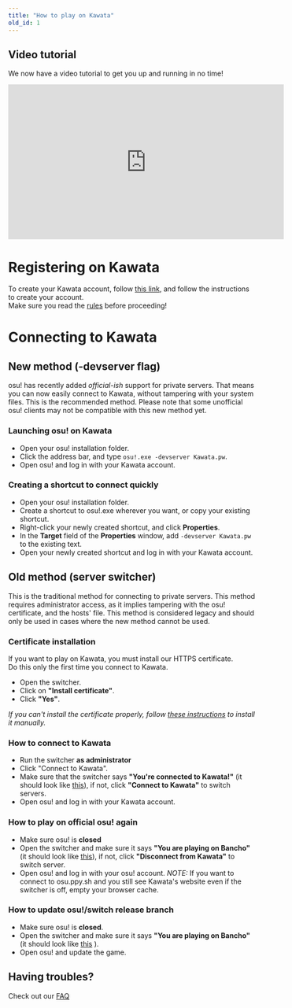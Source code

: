 ```yaml
---
title: "How to play on Kawata"
old_id: 1
---
```


## Video tutorial
We now have a video tutorial to get you up and running in no time!
<p align="center"><iframe width="560" height="315" src="https://www.youtube-nocookie.com/embed/imdQcbwOoi0" title="YouTube video player" frameborder="0" allow="accelerometer; autoplay; clipboard-write; encrypted-media; gyroscope; picture-in-picture" allowfullscreen></iframe></p>

# Registering on Kawata
To create your Kawata account, follow [this link](/register), and follow the instructions to create your account.
<br>
Make sure you read the [rules](/doc/rules) before proceeding!

# Connecting to Kawata

## New method (-devserver flag)
osu! has recently added *official-ish* support for private servers. That means you can now easily connect to Kawata, without tampering with your system files. This is the recommended method. Please note that some unofficial osu! clients may not be compatible with this new method yet.

### Launching osu! on Kawata

- Open your osu! installation folder.
- Click the address bar, and type `osu!.exe -devserver Kawata.pw`.
- Open osu! and log in with your Kawata account.

### Creating a shortcut to connect quickly

- Open your osu! installation folder.
- Create a shortcut to osu!.exe wherever you want, or copy your existing shortcut.
- Right-click your newly created shortcut, and click **Properties**.
- In the **Target** field of the **Properties** window, add `-devserver Kawata.pw` to the existing text.
- Open your newly created shortcut and log in with your Kawata account.

## Old method (server switcher)
This is the traditional method for connecting to private servers. This method requires administrator access, as it implies tampering with the osu! certificate, and the hosts' file. This method is considered legacy and should only be used in cases where the new method cannot be used.

### Certificate installation
If you want to play on Kawata, you must install our HTTPS certificate.  
Do this only the first time you connect to Kawata.  

- Open the switcher.
- Click on **"Install certificate"**.
- Click **"Yes"**.

*If you can't install the certificate properly, follow [these instructions](/doc/install_certificate_manually) to install it manually.*

### How to connect to Kawata
- Run the switcher **as administrator**
- Click "Connect to Kawata".
- Make sure that the switcher says **"You're connected to Kawata!"** (it should look like [this](https://i.imgur.com/0LotBDY.png)), if not, click **"Connect to Kawata"** to switch servers.
- Open osu! and log in with your Kawata account.

### How to play on official osu! again
- Make sure osu! is **closed**  
- Open the switcher and make sure it says **"You are playing on Bancho"** (it should look like [this](https://i.imgur.com/JwrBy8S.png)), if not, click **"Disconnect from Kawata"** to switch server.
- Open osu! and log in with your osu! account.
_NOTE:_ If you want to connect to osu.ppy.sh and you still see Kawata's website even if the switcher is off, empty your browser cache.

### How to update osu!/switch release branch
- Make sure osu! is **closed**.
- Open the switcher and make sure it says **"You are playing on Bancho"** (it should look like [this](https://i.imgur.com/JwrBy8S.png) ).
- Open osu! and update the game.

## Having troubles?

Check out our [FAQ](/doc/faq)
